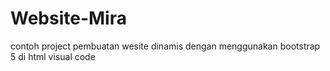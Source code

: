 # Website-Mira
contoh project pembuatan wesite dinamis dengan menggunakan bootstrap 5 di html visual code 
